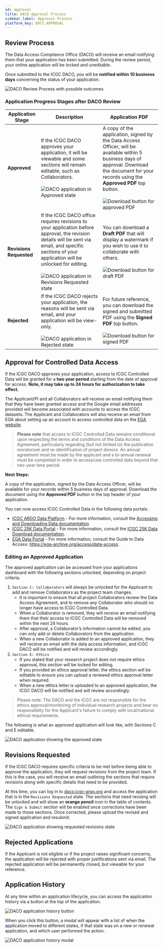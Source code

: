 ```yaml
---
id: approval
title: DACO Approval Process
sidebar_label: Approval Process
platform_key: DOCS_APPROVAL
---
```


## Review Process

The Data Access Compliance Office (DACO) will receive an email notifying them that your application has been submitted. During the review period, your online application will be locked and uneditable.

Once submitted to the ICGC DACO, you will be **notified within 10 business days** concerning the status of your application.

![DACO Review Process with possible outcomes](/assets/data-access/daco-approval-diagram.png)

### Application Progress Stages after DACO Review

| Application Stage       | Description                                                                                                                                                                                                                                                                                                          | Application PDF                                                                                                                                                                                                                                                                               |
| ----------------------- | -------------------------------------------------------------------------------------------------------------------------------------------------------------------------------------------------------------------------------------------------------------------------------------------------------------------- | --------------------------------------------------------------------------------------------------------------------------------------------------------------------------------------------------------------------------------------------------------------------------------------------- |
| **Approved**            | If the ICGC DACO approves your application, it will be viewable and some sections will remain editable, such as Collaborators. <br /><br /> ![DACO application in Approved state](/assets/data-access/daco-approved.png)                                                                                             | A copy of the application, signed by the Data Access Officer, will be available within 5 business days of approval. Download the document for your records using the **Approved PDF** top button. <br /><br /> ![Download button for approved PDF](/assets/data-access/download-approved.png) |
| **Revisions Requested** | If the ICGC DACO office requires revisions to your application before approval, the revision details will be sent via email, and specific sections of your application will be unlocked for editing. <br /><br /> ![DACO application in Revisions Requested state](/assets/data-access/daco-revisions-requested.png) | You can download a **Draft PDF** that will display a watermark if you wish to use it to collaborate with others. <br /><br /> ![Download button for draft PDF](/assets/data-access/download-draft.png)                                                                                        |
| **Rejected**            | If the ICGC DACO rejects your application, the reasons will be sent via email, and your application will be view-only. <br /><br /> ![DACO application in Rejected state](/assets/data-access/daco-rejected.png)                                                                                                     | For future reference, you can download the signed and submitted PDF using the **Signed PDF** top button. <br /><br />![Download button for signed PDF](/assets/data-access/download-signed.png)                                                                                               |

## Approval for Controlled Data Access

If the ICGC DACO approves your application, access to ICGC Controlled Data will be granted for a **two year period** starting from the date of approval for access. **Note, it may take up to 24 hours for authorization to take effect.**

The Applicant/PI and all Collaborators will receive an email notifying them that they have been granted access and the Google email addresses provided will become associated with accounts to access the ICGC datasets. The Applicant and Collaborators will also receive an email from EGA about setting up an account to access controlled data on the [EGA website](https://ega-archive.org).

> **Please note** that access to ICGC Controlled Data remains conditional upon respecting the terms and conditions of the Data Access Agreement, particularly regarding (but not limited to) the publication moratorium and re-identification of project donors. An annual agreement must be made by the applicant and a bi-annual renewal must be completed in order to access/use controlled data beyond that two-year time period.

**Next Steps:**

A copy of the application, signed by the Data Access Officer, will be available for your records within 5 business days of approval. Download the document using the **Approved PDF** button in the top header of your application.

You can now access ICGC Controlled Data in the following data portals:

- [ICGC ARGO Data Platform](https://platform.icgc-argo.org/) - For more information, consult the [Accessing and Downloading Data documentation](/docs/data-access/data-download)
- [ICGC 25K Data Portal](https://dcc.icgc.org/) - For more information, consult the [ICGC 25K Data Download documentation](https://docs.icgc.org/download/downloading-data/.).
- [EGA Data Portal](https://ega-archive.org) - For more information, consult the Guide to Data Access: https://ega-archive.org/access/data-access .

### Editing an Approved Application

The approved application can be accessed from your applications dashboard with the following sections unlocked, depending on project criteria.

1. `Section C: Collaborators` will always be unlocked for the Applicant to add and remove Collaborators as the project team changes.
   - It is important to ensure that all project Collaborators review the Data Access Agreement, and to remove any Collaborator who should no longer have access to ICGC Controlled Data.
   - When a Collaborator is removed, they will receive an email notifying them that their access to ICGC Controlled Data will be removed within the next 24 hours.
   - After approval, a Collaborator’s information cannot be edited, you can only add or delete Collaborators from the application.
   - When a new Collaborator is added to an approved application, they will receive an email with the data access information, and ICGC DACO will be notified and will review accordingly.
1. `Section E: Ethics`
   - If you stated that your research project does not require ethics approval, this section will be locked for editing.
   - If you provided an ethics approval letter, the ethics section will be editable to ensure you can upload a renewed ethics approval letter when required.
   - When a new ethics letter is uploaded to an approved application, the ICGC DACO will be notified and will review accordingly.

> Please note: The DACO and the ICGC are not responsible for the ethics approval/monitoring of individual research projects and bear no responsibility for the Applicant's failure to comply with local/national ethical requirements.

The following is what an approved application will look like, with Sections C and E editable.

![DACO application showing the approved state](/assets/data-access/daco-approved-application.png)

## Revisions Requested

If the ICGC DACO requires specific criteria to be met before being able to approve the application, they will request revisions from the project team. If this is the case, you will receive an email outlining the sections that require revisions along with specific details that need to be provided.

At this time, you can log in to [daco.icgc-argo.org](https://daco.icgc-argo.org) and access the application that is in the `Revisions Requested` state. The sections that need revising will be unlocked and will show an **orange pencil** icon in the table of contents. The `Sign & Submit` section will be enabled once corrections have been made to those sections. Once corrected, please upload the revised and signed application and resubmit.

![DACO application showing requested revisions state](/assets/data-access/daco-revisions-application.png)

## Rejected Applications

If the Applicant is not eligible or if the project raises significant concerns, the application will be rejected with proper justifications sent via email. The rejected application will be permanently closed, but viewable for your reference.

## Application History

At any time within an application lifecycle, you can access the application history via a button at the top of the application.

![DACO application history button](/assets/data-access/daco-app-history-button.png)

When you click this button, a modal will appear with a list of when the application moved to different states, if that state was on a new or renewal application, and which user performed the action.

![DACO application history modal](/assets/data-access/daco-app-history-modal.png)
